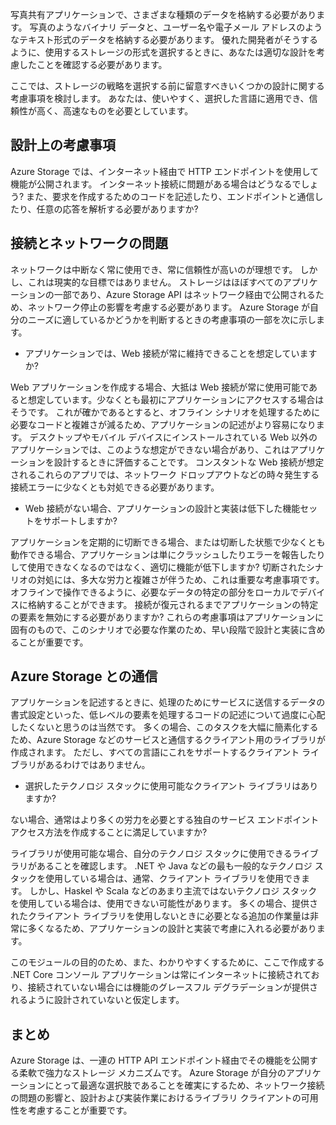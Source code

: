 写真共有アプリケーションで、さまざまな種類のデータを格納する必要があります。 写真のようなバイナリ データと、ユーザー名や電子メール アドレスのようなテキスト形式のデータを格納する必要があります。 優れた開発者がそうするように、使用するストレージの形式を選択するときに、あなたは適切な設計を考慮したことを確認する必要があります。

ここでは、ストレージの戦略を選択する前に留意すべきいくつかの設計に関する考慮事項を検討します。 あなたは、使いやすく、選択した言語に適用でき、信頼性が高く、高速なものを必要としています。

## <a name="design-considerations"></a>設計上の考慮事項

Azure Storage では、インターネット経由で HTTP エンドポイントを使用して機能が公開されます。 インターネット接続に問題がある場合はどうなるでしょう? また、要求を作成するためのコードを記述したり、エンドポイントと通信したり、任意の応答を解析する必要がありますか?

## <a name="connectivity-and-networking-issues"></a>接続とネットワークの問題

ネットワークは中断なく常に使用でき、常に信頼性が高いのが理想です。 しかし、これは現実的な目標ではありません。 ストレージはほぼすべてのアプリケーションの一部であり、Azure Storage API はネットワーク経由で公開されるため、ネットワーク停止の影響を考慮する必要があります。 Azure Storage が自分のニーズに適しているかどうかを判断するときの考慮事項の一部を次に示します。

* アプリケーションでは、Web 接続が常に維持できることを想定していますか?

Web アプリケーションを作成する場合、大抵は Web 接続が常に使用可能であると想定しています。少なくとも最初にアプリケーションにアクセスする場合はそうです。 これが確かであるとすると、オフライン シナリオを処理するために必要なコードと複雑さが減るため、アプリケーションの記述がより容易になります。 デスクトップやモバイル デバイスにインストールされている Web 以外のアプリケーションでは、このような想定ができない場合があり、これはアプリケーションを設計するときに評価することです。 コンスタントな Web 接続が想定されるこれらのアプリでは、ネットワーク ドロップアウトなどの時々発生する接続エラーに少なくとも対処できる必要があります。

* Web 接続がない場合、アプリケーションの設計と実装は低下した機能セットをサポートしますか?

アプリケーションを定期的に切断できる場合、または切断した状態で少なくとも動作できる場合、アプリケーションは単にクラッシュしたりエラーを報告したりして使用できなくなるのではなく、適切に機能が低下しますか? 切断されたシナリオの対処には、多大な労力と複雑さが伴うため、これは重要な考慮事項です。 オフラインで操作できるように、必要なデータの特定の部分をローカルでデバイスに格納することができます。 接続が復元されるまでアプリケーションの特定の要素を無効にする必要がありますか? これらの考慮事項はアプリケーションに固有のもので、このシナリオで必要な作業のため、早い段階で設計と実装に含めることが重要です。

## <a name="communicating-with-azure-storage"></a>Azure Storage との通信

アプリケーションを記述するときに、処理のためにサービスに送信するデータの書式設定といった、低レベルの要素を処理するコードの記述について過度に心配したくないと思うのは当然です。 多くの場合、このタスクを大幅に簡素化するため、Azure Storage などのサービスと通信するクライアント用のライブラリが作成されます。 ただし、すべての言語にこれをサポートするクライアント ライブラリがあるわけではありません。

* 選択したテクノロジ スタックに使用可能なクライアント ライブラリはありますか?

ない場合、通常はより多くの労力を必要とする独自のサービス エンドポイント アクセス方法を作成することに満足していますか?

ライブラリが使用可能な場合、自分のテクノロジ スタックに使用できるライブラリがあることを確認します。 .NET や Java などの最も一般的なテクノロジ スタックを使用している場合は、通常、クライアント ライブラリを使用できます。 しかし、Haskel や Scala などのあまり主流ではないテクノロジ スタックを使用している場合は、使用できない可能性があります。 多くの場合、提供されたクライアント ライブラリを使用しないときに必要となる追加の作業量は非常に多くなるため、アプリケーションの設計と実装で考慮に入れる必要があります。

このモジュールの目的のため、また、わかりやすくするために、ここで作成する .NET Core コンソール アプリケーションは常にインターネットに接続されており、接続されていない場合には機能のグレースフル デグラデーションが提供されるように設計されていないと仮定します。

## <a name="summary"></a>まとめ

Azure Storage は、一連の HTTP API エンドポイント経由でその機能を公開する柔軟で強力なストレージ メカニズムです。 Azure Storage が自分のアプリケーションにとって最適な選択肢であることを確実にするため、ネットワーク接続の問題の影響と、設計および実装作業におけるライブラリ クライアントの可用性を考慮することが重要です。

